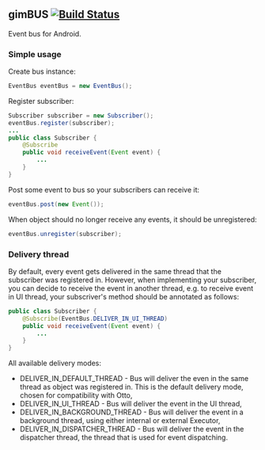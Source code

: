 ## gimBUS [![Build Status](https://travis-ci.org/bstokrocki/gimBUS.svg?branch=develop)](https://travis-ci.org/bstokrocki/gimBUS)
Event bus for Android.

### Simple usage
Create bus instance:
```java
EventBus eventBus = new EventBus();
```
Register subscriber:
```java
Subscriber subscriber = new Subscriber();
eventBus.register(subscriber);
...
public class Subscriber {
    @Subscribe
    public void receiveEvent(Event event) {
        ...
    }
}
```
Post some event to bus so your subscribers can receive it:
```java
eventBus.post(new Event());
```
When object should no longer receive any events, it should be unregistered:
```java
eventBus.unregister(subscriber);
```

### Delivery thread
By default, every event gets delivered in the same thread that the subscriber was registered in. However, when implementing your subscriber, you can decide to receive the event in another thread, e.g. to receive event in UI thread, your subscriver's method should be annotated as follows:
```java
public class Subscriber {
    @Subscribe(EventBus.DELIVER_IN_UI_THREAD)
    public void receiveEvent(Event event) {
        ...
    }
}
```
All available delivery modes:
- DELIVER_IN_DEFAULT_THREAD - Bus will deliver the even in the same thread as object was registered in. This is the default delivery mode, chosen for compatibility with Otto,
- DELIVER_IN_UI_THREAD - Bus will deliver the event in the UI thread,
- DELIVER_IN_BACKGROUND_THREAD - Bus will deliver the event in a background thread, using either internal or external Executor,
- DELIVER_IN_DISPATCHER_THREAD - Bus will deliver the event in the dispatcher thread, the thread that is used for event dispatching.